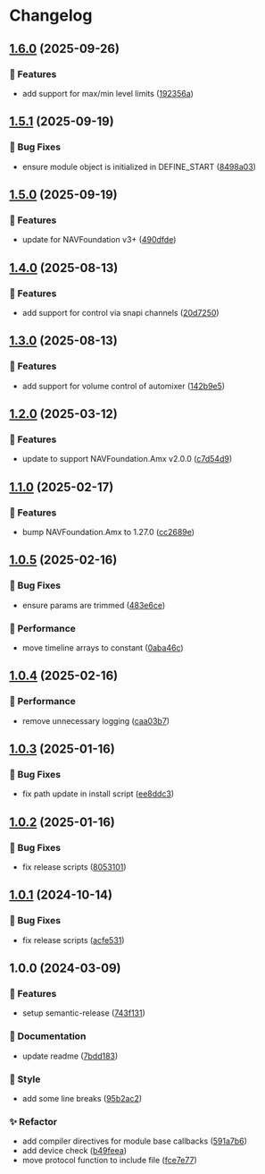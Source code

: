 # Changelog

## [1.6.0](https://github.com/Norgate-AV/NAVDatabase.Amx.ShureMXA/compare/v1.5.1...v1.6.0) (2025-09-26)

### 🌟 Features

- add support for max/min level limits ([192356a](https://github.com/Norgate-AV/NAVDatabase.Amx.ShureMXA/commit/192356ac56fb1351ef134ef651160d5e37835767))

## [1.5.1](https://github.com/Norgate-AV/NAVDatabase.Amx.ShureMXA/compare/v1.5.0...v1.5.1) (2025-09-19)

### 🐛 Bug Fixes

- ensure module object is initialized in DEFINE_START ([8498a03](https://github.com/Norgate-AV/NAVDatabase.Amx.ShureMXA/commit/8498a03ddb129a8a75d3c7a4a10c72de7c6752e7))

## [1.5.0](https://github.com/Norgate-AV/NAVDatabase.Amx.ShureMXA/compare/v1.4.0...v1.5.0) (2025-09-19)

### 🌟 Features

- update for NAVFoundation v3+ ([490dfde](https://github.com/Norgate-AV/NAVDatabase.Amx.ShureMXA/commit/490dfdecfd3c43d903b351662717b9ee28ee1577))

## [1.4.0](https://github.com/Norgate-AV/NAVDatabase.Amx.ShureMXA/compare/v1.3.0...v1.4.0) (2025-08-13)

### 🌟 Features

- add support for control via snapi channels ([20d7250](https://github.com/Norgate-AV/NAVDatabase.Amx.ShureMXA/commit/20d7250cac59c0272a39c35e72d3a1b468ebc167))

## [1.3.0](https://github.com/Norgate-AV/NAVDatabase.Amx.ShureMXA/compare/v1.2.0...v1.3.0) (2025-08-13)

### 🌟 Features

- add support for volume control of automixer ([142b9e5](https://github.com/Norgate-AV/NAVDatabase.Amx.ShureMXA/commit/142b9e5238d2702405c50240136792734dd62df1))

## [1.2.0](https://github.com/Norgate-AV/NAVDatabase.Amx.ShureMXA/compare/v1.1.0...v1.2.0) (2025-03-12)

### 🌟 Features

- update to support NAVFoundation.Amx v2.0.0 ([c7d54d9](https://github.com/Norgate-AV/NAVDatabase.Amx.ShureMXA/commit/c7d54d9777fbf45449e75057a0b39e50b86bfb24))

## [1.1.0](https://github.com/Norgate-AV/NAVDatabase.Amx.ShureMXA/compare/v1.0.5...v1.1.0) (2025-02-17)

### 🌟 Features

- bump NAVFoundation.Amx to 1.27.0 ([cc2689e](https://github.com/Norgate-AV/NAVDatabase.Amx.ShureMXA/commit/cc2689e291c3d86fc64d31b9704b6225bafecea6))

## [1.0.5](https://github.com/Norgate-AV/NAVDatabase.Amx.ShureMXA/compare/v1.0.4...v1.0.5) (2025-02-16)

### 🐛 Bug Fixes

- ensure params are trimmed ([483e6ce](https://github.com/Norgate-AV/NAVDatabase.Amx.ShureMXA/commit/483e6ce8ccb3982ef2c292da43ba905dae114464))

### 🚀 Performance

- move timeline arrays to constant ([0aba46c](https://github.com/Norgate-AV/NAVDatabase.Amx.ShureMXA/commit/0aba46c5ff3baf58ad83fd4d54b27c64ccfdc0e3))

## [1.0.4](https://github.com/Norgate-AV/NAVDatabase.Amx.ShureMXA/compare/v1.0.3...v1.0.4) (2025-02-16)

### 🚀 Performance

- remove unnecessary logging ([caa03b7](https://github.com/Norgate-AV/NAVDatabase.Amx.ShureMXA/commit/caa03b7d6b0100c0b98bccf7fa2a432b7a18ae48))

## [1.0.3](https://github.com/Norgate-AV/NAVDatabase.Amx.ShureMXA/compare/v1.0.2...v1.0.3) (2025-01-16)

### 🐛 Bug Fixes

- fix path update in install script ([ee8ddc3](https://github.com/Norgate-AV/NAVDatabase.Amx.ShureMXA/commit/ee8ddc3d6cd30d3071d8ef107afb238ff5391a21))

## [1.0.2](https://github.com/Norgate-AV/NAVDatabase.Amx.ShureMXA/compare/v1.0.1...v1.0.2) (2025-01-16)

### 🐛 Bug Fixes

- fix release scripts ([8053101](https://github.com/Norgate-AV/NAVDatabase.Amx.ShureMXA/commit/80531012b12d663c998abed328170594ef00f84b))

## [1.0.1](https://github.com/Norgate-AV/NAVDatabase.Amx.ShureMXA/compare/v1.0.0...v1.0.1) (2024-10-14)

### 🐛 Bug Fixes

- fix release scripts ([acfe531](https://github.com/Norgate-AV/NAVDatabase.Amx.ShureMXA/commit/acfe531207b06e166288f4a3f227c27605502d3c))

## 1.0.0 (2024-03-09)

### 🌟 Features

- setup semantic-release ([743f131](https://github.com/Norgate-AV/NAVDatabase.Amx.ShureMXA/commit/743f13145c0a76f8a92a1868c019a0e00067bdd1))

### 📖 Documentation

- update readme ([7bdd183](https://github.com/Norgate-AV/NAVDatabase.Amx.ShureMXA/commit/7bdd183b83e39c951c3eacd7d99decf2889bea16))

### 💅 Style

- add some line breaks ([95b2ac2](https://github.com/Norgate-AV/NAVDatabase.Amx.ShureMXA/commit/95b2ac21a96e68519522565ba8727fd26f33b748))

### ✨ Refactor

- add compiler directives for module base callbacks ([591a7b6](https://github.com/Norgate-AV/NAVDatabase.Amx.ShureMXA/commit/591a7b62e4abac436a3b020d3082c704f94b59a9))
- add device check ([b49feea](https://github.com/Norgate-AV/NAVDatabase.Amx.ShureMXA/commit/b49feea38155eea7d40a094965936744125c857f))
- move protocol function to include file ([fce7e77](https://github.com/Norgate-AV/NAVDatabase.Amx.ShureMXA/commit/fce7e7758a0d1e92477d2220f9659b206fb4f5b0))
